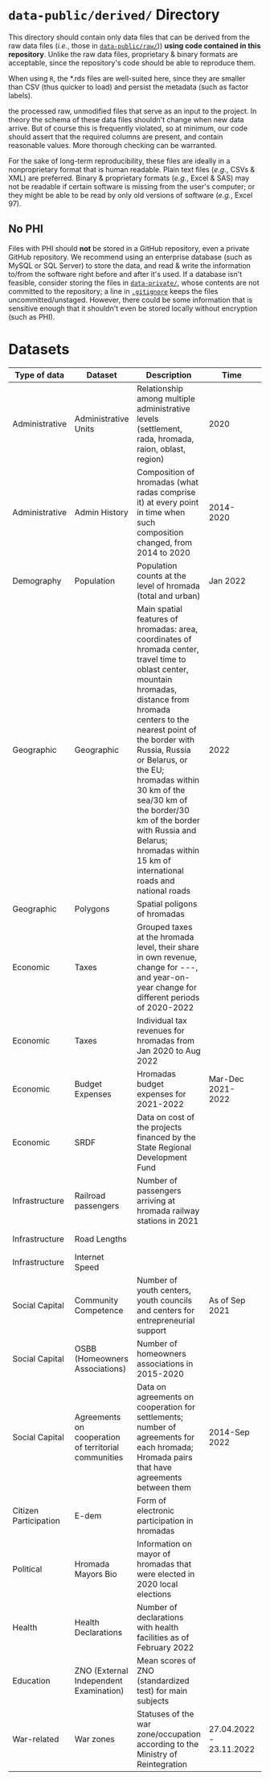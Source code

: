 # `data-public/derived/` Directory

This directory should contain only data files that can be derived from the raw data files (*i.e.*, those in [`data-public/raw/`](../../data-public/raw/))) **using code contained in this repository**. Unlike the raw data files, proprietary & binary formats are acceptable, since the repository's code should be able to reproduce them.

When using `R`, the \*.rds files are well-suited here, since they are smaller than CSV (thus quicker to load) and persist the metadata (such as factor labels).

the processed raw, unmodified files that serve as an input to the project. In theory the schema of these data files shouldn't change when new data arrive. But of course this is frequently violated, so at minimum, our code should assert that the required columns are present, and contain reasonable values. More thorough checking can be warranted.

For the sake of long-term reproducibility, these files are ideally in a nonproprietary format that is human readable. Plain text files (*e.g.*, CSVs & XML) are preferred. Binary & proprietary formats (*e.g.*, Excel & SAS) may not be readable if certain software is missing from the user's computer; or they might be able to be read by only old versions of software (*e.g.*, Excel 97).

## No PHI

Files with PHI should **not** be stored in a GitHub repository, even a private GitHub repository. We recommend using an enterprise database (such as MySQL or SQL Server) to store the data, and read & write the information to/from the software right before and after it's used. If a database isn't feasible, consider storing the files in [`data-private/`](../../data-private/), whose contents are not committed to the repository; a line in [`.gitignore`](../../.gitignore) keeps the files uncommitted/unstaged. However, there could be some information that is sensitive enough that it shouldn't even be stored locally without encryption (such as PHI).

# Datasets

| Type of data | Dataset | Description | Time | File name | Script | Source |
|---|---|--------------------|---|---|---|---|
| Administrative        | Administrative Units | Relationship among multiple administrative levels (settlement, rada, hromada, raion, oblast, region) | 2020 | ua-admin-map-2020.csv | `./manipulation/ellis-ua-admin.R` | Old and new State classifier of objects of the administrative and territorial system of Ukraine  |
| Administrative        | Admin History                          | Composition of hromadas (what radas comprise it) at every point in time when such composition changed, from 2014 to 2020 | 2014-2020 | time-rada.csv | `./manipulation/ellis-rada-hromada.R`| |
| Demography            | Population | Population counts at the level of hromada (total and urban) | Jan 2022                | ua-pop-2022.csv | `./manipulation/ellis-demography.R` | State Statistics Service of Ukraine |
| Geographic            | Geographic                             | Main spatial features of hromadas: area, coordinates of hromada center, travel time to oblast center, mountain hromadas, distance from hromada centers to the nearest point of the border with Russia, Russia or Belarus, or the EU; hromadas within 30 km of the sea/30 km of the border/30 km of the border with Russia and Belarus; hromadas within 15 km of international roads and national roads | 2022  |geography.csv  | `./manipulation/ellis-geography.R`| |
| Geographic            | Polygons                               | Spatial poligons of hromadas|  | terhromad_fin.geojson |   |   |
| Economic              | Taxes                                  | Grouped taxes at the hromada level, their share in own revenue, change for ---, and year-on-year change for different periods of 2020-2022 | | hromada_budget\_<br>2020_2022.csv | ./manipulation/ellis-budget.R | OpenBudget |
| Economic              | Taxes                                  | Individual tax revenues for hromadas from Jan 2020 to Aug 2022 |                         | hromada_budget_2020_2022<br>\_taxes.xlsx | ./manipulation/ellis-budget-2020-2022.R | OpenBudget  |
| Economic              | Budget Expenses | Hromadas budget expenses for 2021-2022 | Mar-Dec 2021-2022       | hromada_expenses<br>\_2021_2022.xlsx | ellis-expenses-2020-2022.R | OpenBudget |
| Economic              | SRDF | Data on cost of the projects financed by the State Regional Development Fund |                         | dfrr_hromadas.csv | ./manipulation/ellis-dfrr.R | Request to Ministry of Regional Development |
| Infrastructure        | Railroad passengers                    | Number of passengers arriving at hromada railway stations in 2021 |                         | passengers.csv | ./manipulation/ellis-uz.R | |
| Infrastructure        | Road Lengths | | | roads-lengths.csv | ./manipulation/ellis-uz.R | |
| Infrastructure        | Internet Speed | | | internet-speed.csv | ./manipulation/ellis-uz.R | |
| Social Capital        | Community Competence | Number of youth centers, youth councils and centers for entrepreneurial support | As of Sep 2021          | community-competence-hromada.csv | ./manipulation/ellis-community-competence.R | Scrapped from sites: youthcouncil.com.ua; youthcenters.net.ua; business.diia.gov.ua/business-map |
| Social Capital        | OSBB (Homeowners Associations)         | Number of homeowners associations in 2015-2020 |                         | osbb-hromada.csv | ./manipulation/ellis-osbb.R | |
| Social Capital        | Agreements on cooperation of territorial communities        | Data on agreements on cooperation for settlements; number of agreements for each hromada; Hromada pairs that have agreements between them | 2014-Sep 2022 | partnerships-all-settlements.csv <br> partnerships-hromadas.csv <br> partnerships-hromadas-network.csv | ./manipulation/ellis-partnerships.R | |
| Citizen Participation | E-dem | Form of electronic participation in hromadas | | edem-data.csv | ./manipulation/ellis-edem.R | Scrapped from e-dem.ua |
| Political             | Hromada Mayors Bio | Information on mayor of hromadas that were elected in 2020 local elections | | | ./manipulation/ellis-mayors.R | |
| Health                | Health Declarations                    | Number of declarations with health facilities as of February 2022 |                         | declarations-hromada.csv | ./manipulation/ellis-health.R | |
| Education             | ZNO (External Independent Examination) | Mean scores of ZNO (standardized test) for main subjects |                         | zno-2022-aggragated.csv | ./manipulation/ellis-zno.R | |
| War-related           | War zones                              | Statuses of the war zone/occupation according to the Ministry of Reintegration | 27.04.2022 - 23.11.2022 | minregion-war-status.csv | ./manipulation/ellis-war-status.R | Ministry of Reintegration |
